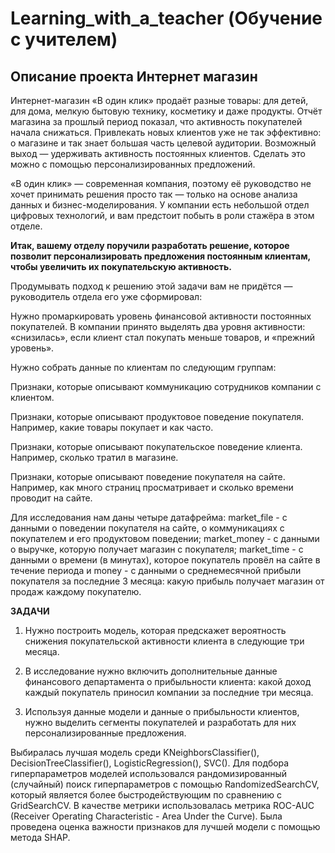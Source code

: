 # Learning_with_a_teacher (Обучение с учителем)
## Описание проекта Интернет магазин

Интернет-магазин «В один клик» продаёт разные товары: для детей, для дома, мелкую бытовую технику, косметику и даже продукты. Отчёт магазина за прошлый период показал, что активность покупателей начала снижаться. Привлекать новых клиентов уже не так эффективно: о магазине и так знает большая часть целевой аудитории. Возможный выход — удерживать активность постоянных клиентов. Сделать это можно с помощью персонализированных предложений.

«В один клик» — современная компания, поэтому её руководство не хочет принимать решения просто так — только на основе анализа данных и бизнес-моделирования. У компании есть небольшой отдел цифровых технологий, и вам предстоит побыть в роли стажёра в этом отделе.

**Итак, вашему отделу поручили разработать решение, которое позволит персонализировать предложения постоянным клиентам, чтобы увеличить их покупательскую активность.**

Продумывать подход к решению этой задачи вам не придётся — руководитель отдела его уже сформировал:

Нужно промаркировать уровень финансовой активности постоянных покупателей. В компании принято выделять два уровня активности: «снизилась», если клиент стал покупать меньше товаров, и «прежний уровень».

Нужно собрать данные по клиентам по следующим группам:

Признаки, которые описывают коммуникацию сотрудников компании с клиентом.

Признаки, которые описывают продуктовое поведение покупателя. Например, какие товары покупает и как часто.

Признаки, которые описывают покупательское поведение клиента. Например, сколько тратил в магазине.

Признаки, которые описывают поведение покупателя на сайте. Например, как много страниц просматривает и сколько времени проводит на сайте.

Для исследования нам даны четыре датафрейма: market_file - с данными о поведении покупателя на сайте, о коммуникациях с покупателем и его продуктовом поведении; market_money - с данными о выручке, которую получает магазин с покупателя; market_time - с данными о времени (в минутах), которое покупатель провёл на сайте в течение периода и money - с данными о среднемесячной прибыли покупателя за последние 3 месяца: какую прибыль получает магазин от продаж каждому покупателю.

**ЗАДАЧИ**
1. Нужно построить модель, которая предскажет вероятность снижения покупательской активности клиента в следующие три месяца.

2. В исследование нужно включить дополнительные данные финансового департамента о прибыльности клиента: какой доход каждый покупатель приносил компании за последние три месяца.

3. Используя данные модели и данные о прибыльности клиентов, нужно выделить сегменты покупателей и разработать для них персонализированные предложения.

Выбиралась лучшая модель среди KNeighborsClassifier(), DecisionTreeClassifier(), LogisticRegression(), SVC(). Для подбора гиперпараметров моделей  использовался рандомизированный (случайный) поиск гиперпараметров с помощью RandomizedSearchCV, который является более быстродействующим по сравнению с GridSearchCV. В качестве метрики использовалась метрика ROC-AUC (Receiver Operating Characteristic - Area Under the Curve).
Была проведена оценка важности признаков для лучшей модели с помощью метода SHAP.
